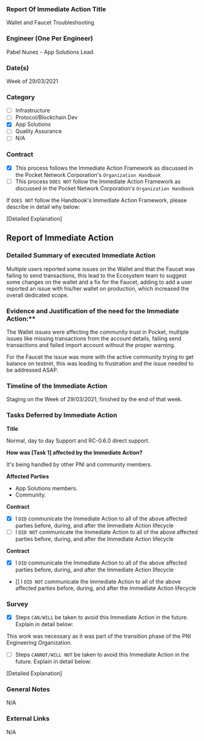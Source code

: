 ### Report Of Immediate Action Title 
Wallet and Faucet Troubleshooting
### Engineer (One Per Engineer)
Pabel Nunez - App Solutions Lead.
### Date(s)
Week of 29/03/2021

### Category
- [ ] Infrastructure
- [ ] Protocol/Blockchain Dev
- [X] App Solutions
- [ ] Quality Assurance
- [ ] N/A
### Contract
- [X] This process follows the Immediate Action Framework as discussed in the Pocket Network Corporation's `Organization Handbook`
- [ ] This process `DOES NOT` follow the Immediate Action Framework as discussed in the Pocket Network Corporation's `Organization Handbook`

If `DOES NOT` follow the Handbook's Immediate Action Framework, please describe in detail why below:

[Detailed Explanation]
## Report of Immediate Action
### Detailed Summary of executed Immediate Action
Multiple users reported some issues on the Wallet and that the Faucet was failing to send transactions, this lead to the Ecosystem team to suggest some changes on the wallet and 
a fix for the Faucet, adding to add a user reported an issue with his/her wallet on production, which increased the overall dedicated scope.

### Evidence and Justification of the need for the Immediate Action:**
The Wallet issues were affecting the community trust in Pocket, multiple issues like missing transactions from the account details, failing send transactions and failed import account without the proper warning.

For the Faucet the issue was more with the active community trying to get balance on testnet, this was leading to frustration and the issue needed to be addressed ASAP.

### Timeline of the Immediate Action
Staging on the Week of 29/03/2021, finished by the end of that week.
### Tasks Deferred by Immediate Action

**Title**

Normal, day to day Support and RC-0.6.0 direct support.

**How was [Task 1] affected by the Immediate Action?**

It's being handled by other PNI and community members.

**Affected Parties**

- App Solutions members.
- Community.

**Contract**

- [X] I `DID` communicate the Immediate Action to all of the above affected parties before, during, and after the Immediate Action lifecycle
- [ ] I `DID NOT` communicate the Immediate Action to all of the above affected parties before, during, and after the Immediate Action lifecycle

**Contract**

- [X] I `DID` communicate the Immediate Action to all of the above affected parties before, during, and after the Immediate Action lifecycle
- [] I `DID NOT` communicate the Immediate Action to all of the above affected parties before, during, and after the Immediate Action lifecycle

### Survey
- [X] Steps `CAN/WILL` be taken to avoid this Immediate Action in the future. Explain in detail below:

This work was necessary as it was part of the transition phase of the PNI Engineering Organization.

- [ ] Steps `CANNOT/WILL NOT` be taken to avoid this Immediate Action in the future. Explain in detail below:

[Detailed Explanation]

### General Notes
N/A
### External Links
N/A